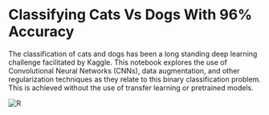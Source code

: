 # Classifying Cats Vs Dogs With 96% Accuracy

The classification of cats and dogs has been a long standing deep learning challenge facilitated by Kaggle. This notebook explores the use of Convolutional Neural Networks (CNNs), data augmentation, 
and other regularization techniques as they relate to this binary classification problem. This is achieved without the use of transfer learning or pretrained models.

![R](https://github.com/Nathan-M-Burton/Classifying-Cats-Vs-Dogs/assets/142352161/79bb8d12-7399-42b1-8eef-93c1e7e461aa)
